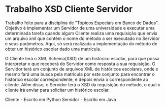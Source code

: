 # Trabalho XSD Cliente Servidor

Trabalho feito para a disciplina de "Tópicos Especiais em Banco de Dados". Objetivo é implementar um Servidor de uma universidade e executar uma determinada tarefa quando algum Cliente realiza uma requisição que envia um arquivo xml que contém o nome do método a ser executado no Servidor e seus parâmetros.
Aqui, só será realizada a implementação do método de obter um histórico escolar dado uma matrícula.

O Cliente terá o XML Schema(XSD) de um histórico escolar, para que possa interpretar o que receberá do Servidor como resposta a sua requisição.
O Servidor terá um conjunto de arquivos XML de históricos escolares, onde o mesmo fará uma busca pela matrícula por este conjunto para encontrar o histórico escolar correspondente, e depois envia o correspondente ao cliente. Além disso, o Servidor terá o XSD da requisição do método, o qual o cliente irá enviar para solicitar um histórico escolar.

Cliente - Escrito em Python
Servidor - Escrito em Java
